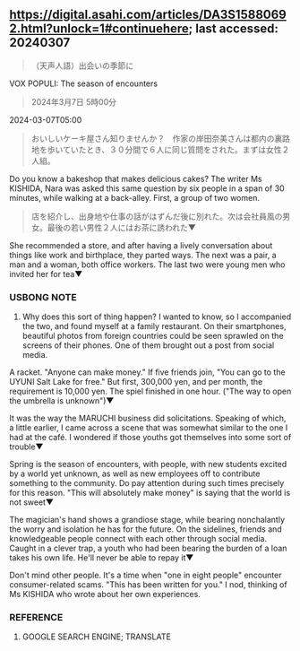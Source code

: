 ## https://digital.asahi.com/articles/DA3S15880692.html?unlock=1#continuehere; last accessed: 20240307

> （天声人語）出会いの季節に

VOX POPULI: The season of encounters

> 2024年3月7日 5時00分

2024-03-07T05:00

> おいしいケーキ屋さん知りませんか？　作家の岸田奈美さんは都内の裏路地を歩いていたとき、３０分間で６人に同じ質問をされた。まずは女性２人組。

Do you know a bakeshop that makes delicious cakes? The writer Ms KISHIDA, Nara was asked this same question by six people in a span of 30 minutes, while walking at a back-alley. First, a group of two women.

> 店を紹介し、出身地や仕事の話がはずんだ後に別れた。次は会社員風の男女。最後の若い男性２人にはお茶に誘われた▼

She recommended a store, and after having a lively conversation about things like work and birthplace, they parted ways. The next was a pair, a man and a woman, both office workers. The last two were young men who invited her for tea▼

### USBONG NOTE

1) Why does this sort of thing happen? I wanted to know, so I accompanied the two, and found myself at a family restaurant. On their smartphones, beautiful photos from foreign countries could be seen sprawled on the screens of their phones. One of them brought out a post from social media.

A racket. "Anyone can make money." If five friends join, "You can go to the UYUNI Salt Lake for free." But first, 300,000 yen, and per month, the requirement is 10,000 yen. The spiel finished in one hour. ("The way to open the umbrella is unknown")▼

It was the way the MARUCHI business did solicitations. Speaking of which, a little earlier, I came across a scene that was somewhat similar to the one I had at the café. I wondered if those youths got themselves into some sort of trouble▼

Spring is the season of encounters, with people, with new students excited by a world yet unknown, as well as new employees off to contribute something to the community. Do pay attention during such times precisely for this reason. "This will absolutely make money" is saying that the world is not sweet▼

The magician's hand shows a grandiose stage, while bearing nonchalantly the worry and isolation he has for the future. On the sidelines, friends and knowledgeable people connect with each other through social media. Caught in a clever trap, a youth who had been bearing the burden of a loan takes his own life. He'll never be able to repay it▼

Don't mind other people. It's a time when "one in eight people" encounter consumer-related scams. "This has been written for you." I nod, thinking of Ms KISHIDA who wrote about her own experiences.

### REFERENCE

1) GOOGLE SEARCH ENGINE; TRANSLATE
